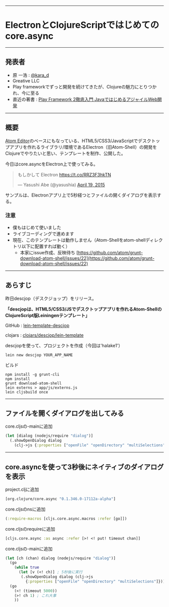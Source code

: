 ----

# ElectronとClojureScriptではじめてのcore.async

----

## 発表者

- 原 一浩 : [@kara_d](https://twitter.com/kara_d)
- Greative LLC
- Play frameworkでずっと開発を続けてきたが、Clojureの魅力にとりつかれ、今に至る
- 直近の著書 : [Play Framework 2徹底入門 JavaではじめるアジャイルWeb開発](http://www.amazon.co.jp/dp/4798133922)

----

## 概要

[Atom Editor](https://atom.io/)のベースにもなっている、HTML5/CSS3/JavaScriptでデスクトップアプリを作れるライブラリ/環境であるElectron（旧Atom-Shell）の開発をClojureでやりたいと思い、テンプレートを制作、公開した。

今日はcore.asyncをElectron上で使ってみる。

<blockquote class="twitter-tweet" lang="en"><p>もしかして Electron <a href="https://t.co/RRZ3F3hkTN">https://t.co/RRZ3F3hkTN</a></p>&mdash; Yasushi Abe (@yasushia) <a href="https://twitter.com/yasushia/status/589650566873161729">April 19, 2015</a></blockquote>
<script async src="//platform.twitter.com/widgets.js" charset="utf-8"></script>

サンプルは、Electronアプリ上で5秒経つとファイルの開くダイアログを表示する。

### 注意

- 僕もはじめて使いました
- ライブコーディングで進めます
- 現在、このテンプレートは動作しません（Atom-Shellをatom-shellディレクトリ以下に配置すれば動く）
  - 本家にissue作成、反映待ち [https://github.com/atom/grunt-download-atom-shell/issues/22](https://github.com/atom/grunt-download-atom-shell/issues/22)

----

## あらすじ

昨日descjop（デスクジョップ）をリリース。

**「descjopは、HTML5/CSS3/JSでデスクトップアプリを作れるAtom-ShellのClojureScript版Leiningenテンプレート」**



GitHub : [lein-template-descjop](https://github.com/karad/lein_template_descjop)

clojars : [clojars/descjop/lein-template](https://clojars.org/descjop/lein-template)

descjopを使って、プロジェクトを作成（今回は'halake1'）

```
lein new descjop YOUR_APP_NAME
```

ビルド

```
npm install -g grunt-cli
npm install
grunt download-atom-shell
lein externs > app/js/externs.js
lein cljsbuild once
```

----

## ファイルを開くダイアログを出してみる

core.cljsの-mainに追加

```clojure
(let [dialog (nodejs/require "dialog")]
  (.showOpenDialog dialog
    (clj->js {:properties ["openFile" "openDirectory" "multiSelections"]})))
```

----

## core.asyncを使って3秒後にネイティブのダイアログを表示

project.cljに追加

```clojure
[org.clojure/core.async "0.1.346.0-17112a-alpha"]
```

core.cljsのnsに追加

```clojure
(:require-macros [cljs.core.async.macros :refer [go]])
```

core.cljsのrequireに追加

```clojure
[cljs.core.async :as async :refer [>! <! put! timeout chan]]
```

core.cljsの-mainに追加

```clojure
(let [ch (chan) dialog (nodejs/require "dialog")]
  (go
    (while true
      (let [v (<! ch)] ; 5秒後に実行
       (.showOpenDialog dialog (clj->js
         {:properties ["openFile" "openDirectory" "multiSelections"]})))))
  (go
    (<! (timeout 5000))
    (>! ch 1) ; これ大事
    ))
```
